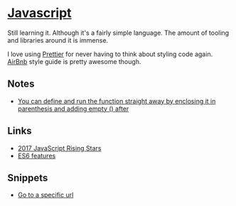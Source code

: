 # [Javascript](https://developer.mozilla.org/bm/docs/Web/JavaScript)
Still learning it. Although it's a fairly simple language. The amount of tooling and libraries around it is immense.

I love using [Prettier](https://github.com/prettier/prettier) for never having to think about styling code again. [AirBnb](https://github.com/airbnb/javascript) style guide is pretty awesome though.

## Notes
- [You can define and run the function straight away by enclosing it in parenthesis and adding empty () after](https://forum.keyboardmaestro.com/t/javascript-assistance/8331/2)

## Links
- [2017 JavaScript Rising Stars](https://risingstars.js.org/2017/en/)
- [ES6 features](https://github.com/lukehoban/es6features#readme)

## Snippets
- [Go to a specific url](https://gist.github.com/44d2f4c818a85a2cab6eff381ad43c6a)